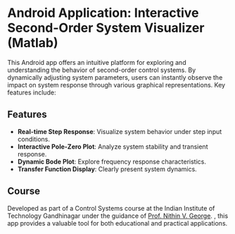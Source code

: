 # Android Application: Interactive Second-Order System Visualizer (Matlab)

This Android app offers an intuitive platform for exploring and understanding the behavior of second-order control systems. By dynamically adjusting system parameters, users can instantly observe the impact on system response through various graphical representations. Key features include:

## Features

- **Real-time Step Response**: Visualize system behavior under step input conditions.
- **Interactive Pole-Zero Plot**: Analyze system stability and transient response.
- **Dynamic Bode Plot**: Explore frequency response characteristics.
- **Transfer Function Display**: Clearly present system dynamics.
  
## Course 
Developed as part of a Control Systems course at the Indian Institute of Technology Gandhinagar under the guidance of [Prof. Nithin V. George](https://www.iitgn.ac.in/faculty/ee/fac-nithin).
, this app provides a valuable tool for both educational and practical applications.
